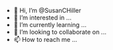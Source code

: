 - 👋 Hi, I’m @SusanCHiller
- 👀 I’m interested in ...
- 🌱 I’m currently learning ...
- 💞️ I’m looking to collaborate on ...
- 📫 How to reach me ...

<!---
SusanCHiller/SusanCHiller is a ✨ special ✨ repository because its `README.md` (this file) appears on your GitHub profile.
You can click the Preview link to take a look at your changes.
--->
